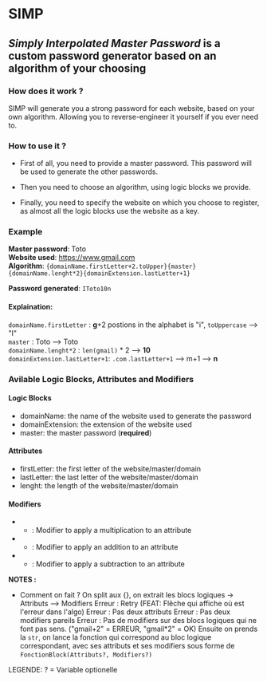 # SIMP

## _Simply Interpolated Master Password_ is a custom password generator based on an algorithm of your choosing

### How does it work ?

SIMP will generate you a strong password for each website, based on your own
algorithm. Allowing you to reverse-engineer it yourself if you ever need to.

### How to use it ?

- First of all, you need to provide a master password. This password will be
  used to generate the other passwords.

- Then you need to choose an algorithm, using logic blocks we provide.
- Finally, you need to specify the website on which you choose to register, as
  almost all the logic blocks use the website as a key.

### Example

**Master password**: Toto  
**Website used**: https://www.gmail.com  
**Algorithm**: `{domainName.firstLetter+2.toUpper}{master}{domainName.lenght*2}{domainExtension.lastLetter+1}`

**Password generated**: `IToto10n`

#### Explaination:

`domainName.firstLetter` : **g**+2 postions in the alphabet is "i",
`toUppercase` --> "I"\
`master` : Toto --> Toto\
`domainName.lenght*2` : `len(gmail)` * 2 --> **10**\
`domainExtension.lastLetter+1`: `.com` .`lastLetter+1` --> m+1 --> **n**

### Avilable Logic Blocks, Attributes and Modifiers

#### Logic Blocks

- domainName: the name of the website used to generate the password  
- domainExtension: the extension of the website used  
- master: the master password (**required**)  

#### Attributes

- firstLetter: the first letter of the website/master/domain
- lastLetter: the last letter of the website/master/domain
- lenght: the length of the website/master/domain

#### Modifiers

- * : Modifier to apply a multiplication to an attribute
- + : Modifier to apply an addition to an attribute
- - : Modifier to apply a subtraction to an attribute

**NOTES :**

- Comment on fait ?
On split aux {}, on extrait les blocs logiques -> Attributs --> Modifiers
Erreur : Retry (FEAT: Flêche qui affiche où est l'erreur dans l'algo)
Erreur : Pas deux attributs
Erreur : Pas deux modifiers pareils
Erreur : Pas de modifiers sur des blocs logiques qui ne font pas sens. ("gmail+2" = ERREUR, "gmail*2" = OK)
Ensuite on prends la ``str``, on lance la fonction qui correspond au bloc logique correspondant, avec ses attributs et ses modifiers sous forme de ``FonctionBlock(Attributs?, Modifiers?)`` 

LEGENDE: ? = Variable optionelle
